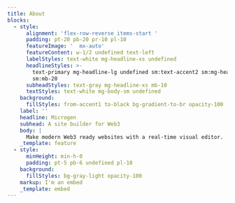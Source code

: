 ```yaml
---
title: About
blocks:
  - style:
      alignment: 'flex-row-reverse items-start '
      padding: pt-20 pb-20 pr-10 pl-10
      featureImage: '  mx-auto'
      featureContent: w-1/2 undefined text-left
      labelStyles: text-white mg-headline-xs undefined
      headlineStyles: >-
        text-primary mg-headline-lg undefined sm:text-accent2 sm:mg-headline-xl
        sm:mb-20
      subheadStyles: text-gray mg-headline-xs mb-10
      textStyles: text-white mg-body-sm undefined
    background:
      fillStyles: from-accent1 to-black bg-gradient-to-br opacity-100
    label: ''
    headline: Microgen
    subhead: A site builder for Web3
    body: |
      Make modern Web3 ready websites with a real-time visual editor.
    _template: feature
  - style:
      minHeight: min-h-0
      padding: pt-5 pb-6 undefined pl-10
    background:
      fillStyles: bg-gray-light opacity-100
    markup: I'm an embed
    _template: embed
---
```


